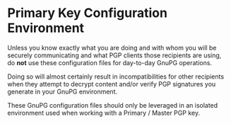 # Primary Key Configuration Environment

Unless you know exactly what you are doing and with whom you will be securely 
communicating and what PGP clients those recipients are using, do **not** use 
these configuration files for day-to-day GnuPG operations.

Doing so will almost certainly result in incompatibilities for other
recipients when they attempt to decrypt content and/or verify PGP signatures
you generate in your GnuPG environment.

These GnuPG configuration files should only be leveraged in an isolated 
environment used when working with a Primary / Master PGP key.

